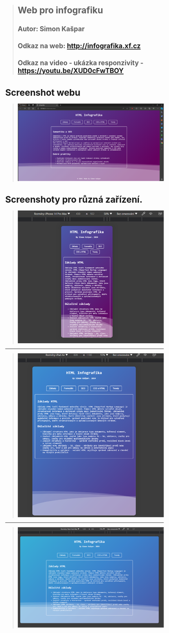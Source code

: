 > # Web pro infografiku
> ## Autor: Simon Kašpar
> ## Odkaz na web: http://infografika.xf.cz
> ## Odkaz na video - ukázka responzivity - https://youtu.be/XUD0cFwTBOY

# Screenshot webu
> ![website](Infographics/Images/page.png)

# Screenshoty pro různá zařízení.
> ![iphone_14](Infographics/Images/ip_14.png)
***
> ![iphone_14](Infographics/Images/ip_air.png)
***
> ![iphone_14](Infographics/Images/nest.png)





